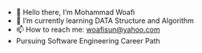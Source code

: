 - 👋 Hello there, I’m Mohammad Woafi
- 🌱 I’m currently learning DATA Structure and Algorithm 
- 📫 How to reach me: woafisun@yahoo.com
- Pursuing Software Engineering Career Path


<!---
woafi/woafi is a ✨ special ✨ repository because its `README.md` (this file) appears on your GitHub profile.
You can click the Preview link to take a look at your changes.
--->
